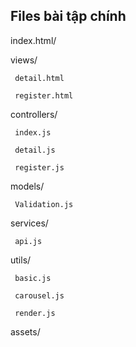 ## Files bài tập chính

index.html/

views/

     detail.html

     register.html

controllers/

     index.js

     detail.js

     register.js

models/

     Validation.js

services/

     api.js

utils/

     basic.js

     carousel.js

     render.js

assets/
